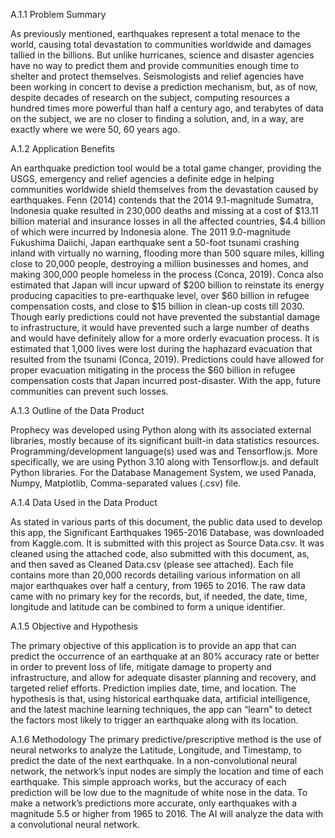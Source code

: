 A.1.1	Problem Summary

As previously mentioned, earthquakes represent a total menace to the world, causing total devastation to communities worldwide and damages tallied in the billions. But unlike hurricanes, science and disaster agencies have no way to predict them and provide communities enough time to shelter and protect themselves. Seismologists and relief agencies have been working in concert to devise a prediction mechanism, but, as of now, despite decades of research on the subject, computing resources a hundred times more powerful than half a century ago, and terabytes of data on the subject, we are no closer to finding a solution, and, in a way, are exactly where we were 50, 60 years ago. 

A.1.2	Application Benefits

An earthquake prediction tool would be a total game changer, providing the USGS, emergency and relief agencies a definite edge in helping communities worldwide shield themselves from the devastation caused by earthquakes. Fenn (2014) contends that the 2014 9.1-magnitude Sumatra, Indonesia quake resulted in 230,000 deaths and missing at a cost of $13.11 billion material and insurance losses in all the affected countries, $4.4 billion of which were incurred by Indonesia alone. The 2011 9.0-magnitude Fukushima Daiichi, Japan earthquake sent a 50-foot tsunami crashing inland with virtually no warning, flooding more than 500 square miles, killing close to 20,000 people, destroying a million businesses and homes, and making 300,000 people homeless in the process (Conca, 2019). Conca also estimated that Japan will incur upward of $200 billion to reinstate its energy producing capacities to pre-earthquake level, over $60 billion in refugee compensation costs, and close to $15 billion in clean-up costs till 2030. Though early predictions could not have prevented the substantial damage to infrastructure, it would have prevented such a large number of deaths and would have definitely allow for a more orderly evacuation process. It is estimated that 1,000 lives were lost during the haphazard evacuation that resulted from the tsunami (Conca, 2019). Predictions could have allowed for proper evacuation mitigating in the process the $60 billion in refugee compensation costs that Japan incurred post-disaster. With the app, future communities can prevent such losses.

A.1.3	Outline of the Data Product

Prophecy was developed using Python along with its associated external libraries, mostly because of its significant built-in data statistics resources. Programming/development language(s) used was and Tensorflow.js. More specifically, we are using Python 3.10 along with Tensorflow.js. and default Python libraries. For the Database Management System, we used Panada, Numpy, Matplotlib, Comma-separated values (.csv) file.

A.1.4	Data Used in the Data Product

As stated in various parts of this document, the public data used to develop this app, the Significant Earthquakes 1965-2016 Database, was downloaded from Kaggle.com. It is submitted with this project as Source Data.csv. It was cleaned using the attached code, also submitted with this document, as, and then saved as Cleaned Data.csv (please see attached). Each file contains more than 20,000 records detailing various information on all major earthquakes over half a century, from 1965 to 2016. The raw data came with no primary key for the records, but, if needed, the date, time, longitude and latitude can be combined to form a unique identifier. 

A.1.5	Objective and Hypothesis

The primary objective of this application is to provide an app that can predict the occurrence of an earthquake at an 80% accuracy rate or better in order to prevent loss of life, mitigate damage to property and infrastructure, and allow for adequate disaster planning and recovery, and targeted relief efforts. Prediction implies date, time, and location. The hypothesis is that, using historical earthquake data, artificial intelligence, and the latest machine learning techniques, the app can “learn” to detect the factors most likely to trigger an earthquake along with its location.

A.1.6	Methodology
The primary predictive/prescriptive method is the use of neural networks to analyze the Latitude, Longitude, and Timestamp, to predict the date of the next earthquake. In a non-convolutional neural network, the network’s input nodes are simply the location and time of each earthquake. This simple approach works, but the accuracy of each prediction will be low due to the magnitude of white nose in the data. To make a network’s predictions more accurate, only earthquakes with a magnitude 5.5 or higher from 1965 to 2016.  The AI will analyze the data with a convolutional neural network.